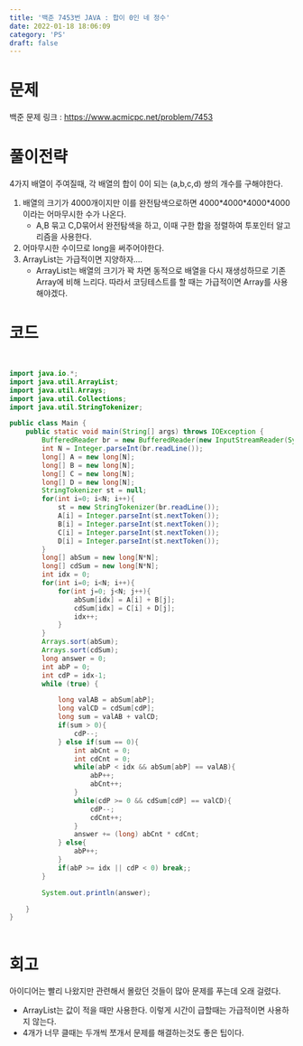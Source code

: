 ```yaml
---
title: '백준 7453번 JAVA : 합이 0인 네 정수'
date: 2022-01-18 18:06:09
category: 'PS'
draft: false
---
```


# 문제

백준 문제 링크 : https://www.acmicpc.net/problem/7453

# 풀이전략

4가지 배열이 주여질때, 각 배열의 합이 0이 되는 (a,b,c,d) 쌍의 개수를 구해야한다.

1. 배열의 크기가 4000개이지만 이를 완전탐색으로하면 4000\*4000\*4000\*4000 이라는 어마무시한 수가 나온다.
   - A,B 묶고 C,D묶어서 완전탐색을 하고, 이때 구한 합을 정렬하여 투포인터 알고리즘을 사용한다.
2. 어마무시한 수이므로 long을 써주어야한다.
3. ArrayList는 가급적이면 지양하자....
   - ArrayList는 배열의 크기가 꽉 차면 동적으로 배열을 다시 재생성하므로 기존 Array에 비해 느리다. 따라서 코딩테스트를 할 때는 가급적이면 Array를 사용해야겠다.

# 코드

```java


import java.io.*;
import java.util.ArrayList;
import java.util.Arrays;
import java.util.Collections;
import java.util.StringTokenizer;

public class Main {
    public static void main(String[] args) throws IOException {
        BufferedReader br = new BufferedReader(new InputStreamReader(System.in));
        int N = Integer.parseInt(br.readLine());
        long[] A = new long[N];
        long[] B = new long[N];
        long[] C = new long[N];
        long[] D = new long[N];
        StringTokenizer st = null;
        for(int i=0; i<N; i++){
            st = new StringTokenizer(br.readLine());
            A[i] = Integer.parseInt(st.nextToken());
            B[i] = Integer.parseInt(st.nextToken());
            C[i] = Integer.parseInt(st.nextToken());
            D[i] = Integer.parseInt(st.nextToken());
        }
        long[] abSum = new long[N*N];
        long[] cdSum = new long[N*N];
        int idx = 0;
        for(int i=0; i<N; i++){
            for(int j=0; j<N; j++){
                abSum[idx] = A[i] + B[j];
                cdSum[idx] = C[i] + D[j];
                idx++;
            }
        }
        Arrays.sort(abSum);
        Arrays.sort(cdSum);
        long answer = 0;
        int abP = 0;
        int cdP = idx-1;
        while (true) {

            long valAB = abSum[abP];
            long valCD = cdSum[cdP];
            long sum = valAB + valCD;
            if(sum > 0){
                cdP--;
            } else if(sum == 0){
                int abCnt = 0;
                int cdCnt = 0;
                while(abP < idx && abSum[abP] == valAB){
                    abP++;
                    abCnt++;
                }
                while(cdP >= 0 && cdSum[cdP] == valCD){
                    cdP--;
                    cdCnt++;
                }
                answer += (long) abCnt * cdCnt;
            } else{
                abP++;
            }
            if(abP >= idx || cdP < 0) break;;
        }

        System.out.println(answer);

    }
}



```

# 회고

아이디어는 빨리 나왔지만 관련해서 몰랐던 것들이 많아 문제를 푸는데 오래 걸렸다.

- ArrayList는 값이 적을 때만 사용한다. 이렇게 시간이 급할때는 가급적이면 사용하지 않는다.
- 4개가 너무 클때는 두개씩 쪼개서 문제를 해결하는것도 좋은 팁이다.
